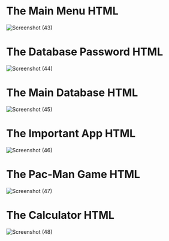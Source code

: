 <h1>The Main Menu HTML</h1>

![Screenshot (43)](https://user-images.githubusercontent.com/115967151/235455422-acc31a92-3b09-4daa-8d23-3fd0e7f7fc07.png)

<h1>The Database Password HTML</h1>

![Screenshot (44)](https://user-images.githubusercontent.com/115967151/235455518-375043ca-4abb-45a8-b897-c2cb6b70176c.png)

<h1>The Main Database HTML</h1>

![Screenshot (45)](https://user-images.githubusercontent.com/115967151/235455543-927f3b2b-841b-4c26-9167-86308d51fa57.png)

<h1>The Important App HTML</h1>

![Screenshot (46)](https://user-images.githubusercontent.com/115967151/235455639-a7d808b9-1290-43fa-b562-171669d0da3f.png)

<h1>The Pac-Man Game HTML</h1>

![Screenshot (47)](https://user-images.githubusercontent.com/115967151/235455565-b19f82b0-bc95-4ac4-b0a5-a8c3874f2d36.png)

<h1>The Calculator HTML</h1>

![Screenshot (48)](https://user-images.githubusercontent.com/115967151/235455698-2c2cb6e7-c6fa-4491-aa45-cbe37ea0c27a.png)
